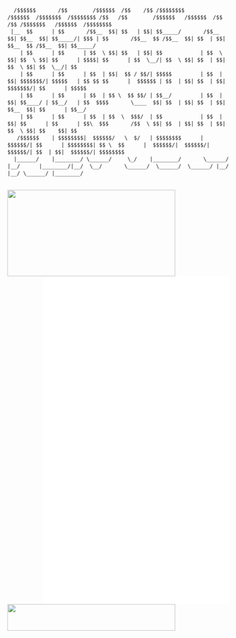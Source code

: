 <pre>
<code>
  /$$$$$$       /$$        /$$$$$$  /$$    /$$ /$$$$$$$$        /$$$$$$  /$$$$$$$  /$$$$$$$$ /$$   /$$        /$$$$$$   /$$$$$$  /$$   /$$ /$$$$$$$   /$$$$$$  /$$$$$$$$
 |__  $$      | $$       /$$__  $$| $$   | $$| $$_____/       /$$__  $$| $$__  $$| $$_____/| $$$ | $$       /$$__  $$ /$$__  $$| $$  | $$| $$__  $$ /$$__  $$| $$_____/
    | $$      | $$      | $$  \ $$| $$   | $$| $$            | $$  \ $$| $$  \ $$| $$      | $$$$| $$      | $$  \__/| $$  \ $$| $$  | $$| $$  \ $$| $$  \__/| $$      
    | $$      | $$      | $$  | $$|  $$ / $$/| $$$$$         | $$  | $$| $$$$$$$/| $$$$$   | $$ $$ $$      |  $$$$$$ | $$  | $$| $$  | $$| $$$$$$$/| $$      | $$$$$   
    | $$      | $$      | $$  | $$ \  $$ $$/ | $$__/         | $$  | $$| $$____/ | $$__/   | $$  $$$$       \____  $$| $$  | $$| $$  | $$| $$__  $$| $$      | $$__/   
    | $$      | $$      | $$  | $$  \  $$$/  | $$            | $$  | $$| $$      | $$      | $$\  $$$       /$$  \ $$| $$  | $$| $$  | $$| $$  \ $$| $$    $$| $$      
   /$$$$$$    | $$$$$$$$|  $$$$$$/   \  $/   | $$$$$$$$      |  $$$$$$/| $$      | $$$$$$$$| $$ \  $$      |  $$$$$$/|  $$$$$$/|  $$$$$$/| $$  | $$|  $$$$$$/| $$$$$$$$
  |______/    |________/ \______/     \_/    |________/       \______/ |__/      |________/|__/  \__/       \______/  \______/  \______/ |__/  |__/ \______/ |________/
</code>
</pre>

<p align="center">
  <a href="https://discord.com/users/579544867626024960">
    <img width="380" height="195" align="left" src="https://lanyard.cnrad.dev/api/579544867626024960?bg=FFFFFF00&animated=true&idleMessage=Well%2C%20the%20world%20sucks%2C%20but%20the%20engineering%20world%20is%20nice&borderRadius=30px"/>
  </a>

  <a href="https://github.com/lowlighter/metrics">
    <img width="425" align="right" src="/github-metrics.svg"/> 
  </a>
  
  <a href="ttps://skillicons.devh">
    <img width="380" height="60" align="left" src="https://skillicons.dev/icons?i=go,linux,ts,js,bash,nextjs" />
  </a>
  <br/>
</p>
